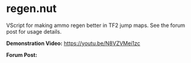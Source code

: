 # regen.nut
VScript for making ammo regen better in TF2 jump maps. See the forum post for usage details.

**Demonstration Video:** https://youtu.be/N8VZVMei1zc

**Forum Post:**

